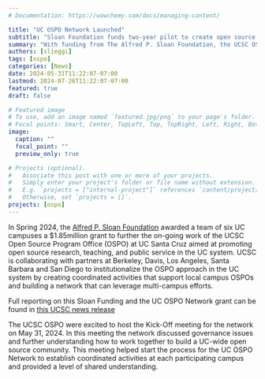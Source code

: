 ```yaml
---
# Documentation: https://wowchemy.com/docs/managing-content/

title: "UC OSPO Network Launched"
subtitle: "Sloan Foundation funds two-year pilot to create open source program offices throughout UC system"
summary: "With funding from The Alfred P. Sloan Foundation, the UCSC OSPO is leading a six campus effort to institutionalize the OSPO approach throughout the UC System."
authors: [slieggi]
tags: [ospo]
categories: [News]
date: 2024-05-31T11:22:07-07:00
lastmod: 2024-07-26T11:22:07-07:00
featured: true
draft: false

# Featured image
# To use, add an image named `featured.jpg/png` to your page's folder.
# Focal points: Smart, Center, TopLeft, Top, TopRight, Left, Right, BottomLeft, Bottom, BottomRight.
image:
  caption: ""
  focal_point: ""
  preview_only: true

# Projects (optional).
#   Associate this post with one or more of your projects.
#   Simply enter your project's folder or file name without extension.
#   E.g. `projects = ["internal-project"]` references `content/project/deep-learning/index.md`.
#   Otherwise, set `projects = []`.
projects: [ospo]
---
```



In Spring 2024, the [Alfred P. Sloan Foundation](https://sloan.org/) awarded a team of six UC campuses a $1.85million grant to further the on-going work of the UCSC Open Source Program Office (OSPO) at UC Santa Cruz aimed at promoting open source research, teaching, and public service in the UC system. UCSC is collaborating with partners at Berkeley, Davis, Los Angeles, Santa Barbara and San Diego  to institutionalize the OSPO approach in the UC system by creating coordinated activities that support local campus OSPOs and building a network that can leverage multi-campus efforts. 

Full reporting on this Sloan Funding and the UC OSPO Network grant can be found in [this UCSC news release]([https://news.ucsc.edu/2022/05/sloan-foundation-program.html](https://news.ucsc.edu/2024/04/uc-ospo-network.html))

The UCSC OSPO were excited to host the Kick-Off meeting for the network on May 31, 2024. In this meeting the network discussed governance issues and further understanding how to work together to build a UC-wide open source community. This meeting helped start the process for the UC OSPO Network to establish coordinated activities at each participating campus and provided a level of shared understanding.
